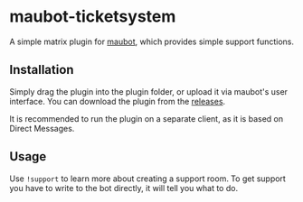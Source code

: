 # maubot-ticketsystem
A simple matrix plugin for [maubot](https://github.com/maubot/maubot), which provides simple support functions.

## Installation
Simply drag the plugin into the plugin folder, or upload it via maubot's user interface. You can download the plugin from the [releases](/releaes).

It is recommended to run the plugin on a separate client, as it is based on Direct Messages.

## Usage
Use `!support` to learn more about creating a support room. To get support you have to write to the bot directly, it will tell you what to do.
